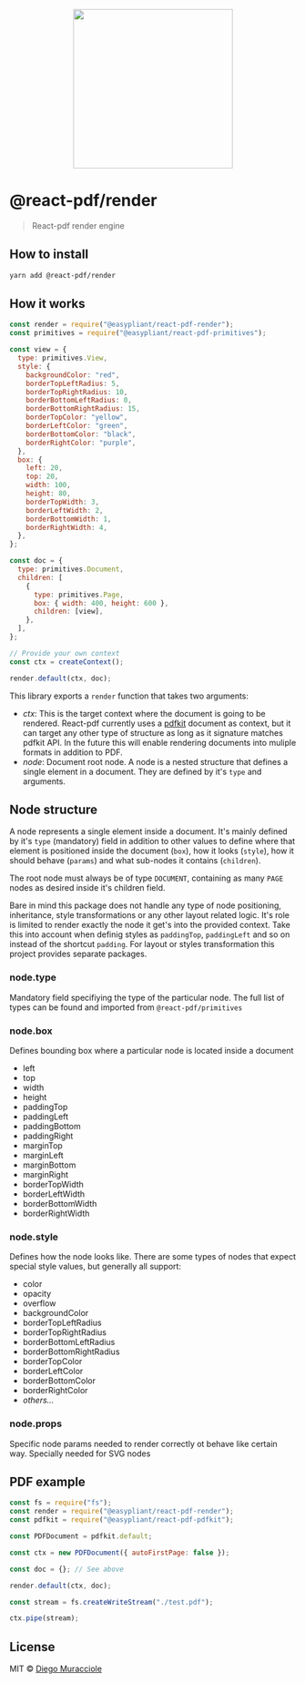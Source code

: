 <p align="center">
  <img src="https://user-images.githubusercontent.com/5600341/27505816-c8bc37aa-587f-11e7-9a86-08a2d081a8b9.png" height="280px">
</p>

# @react-pdf/render

> React-pdf render engine

## How to install

```sh
yarn add @react-pdf/render
```

## How it works

```js
const render = require("@easypliant/react-pdf-render");
const primitives = require("@easypliant/react-pdf-primitives");

const view = {
  type: primitives.View,
  style: {
    backgroundColor: "red",
    borderTopLeftRadius: 5,
    borderTopRightRadius: 10,
    borderBottomLeftRadius: 0,
    borderBottomRightRadius: 15,
    borderTopColor: "yellow",
    borderLeftColor: "green",
    borderBottomColor: "black",
    borderRightColor: "purple",
  },
  box: {
    left: 20,
    top: 20,
    width: 100,
    height: 80,
    borderTopWidth: 3,
    borderLeftWidth: 2,
    borderBottomWidth: 1,
    borderRightWidth: 4,
  },
};

const doc = {
  type: primitives.Document,
  children: [
    {
      type: primitives.Page,
      box: { width: 400, height: 600 },
      children: [view],
    },
  ],
};

// Provide your own context
const ctx = createContext();

render.default(ctx, doc);
```

This library exports a `render` function that takes two arguments:

- _ctx_: This is the target context where the document is going to be rendered. React-pdf currently uses
  a [pdfkit](https://github.com/react-pdf/pdfkit) document as context, but it can target any other type
  of structure as long as it signature matches pdfkit API. In the future this will enable rendering
  documents into muliple formats in addition to PDF.
- _node_: Document root node. A node is a nested structure that defines a single element in a document.
  They are defined by it's `type` and arguments.

## Node structure

A node represents a single element inside a document. It's mainly defined by it's `type` (mandatory)
field in addition to other values to define where that element is positioned inside the document (`box`),
how it looks (`style`), how it should behave (`params`) and what sub-nodes it contains (`children`).

The root node must always be of type `DOCUMENT`, containing as many `PAGE` nodes as desired inside it's
children field.

Bare in mind this package does not handle any type of node positioning, inheritance, style
transformations or any other layout related logic. It's role is limited to render exactly the node it
get's into the provided context. Take this into account when definig styles as `paddingTop`,
`paddingLeft` and so on instead of the shortcut `padding`. For layout or styles transformation this
project provides separate packages.

### node.type

Mandatory field specifiying the type of the particular node. The full list of types can be found and
imported from `@react-pdf/primitives`

### node.box

Defines bounding box where a particular node is located inside a document

- left
- top
- width
- height
- paddingTop
- paddingLeft
- paddingBottom
- paddingRight
- marginTop
- marginLeft
- marginBottom
- marginRight
- borderTopWidth
- borderLeftWidth
- borderBottomWidth
- borderRightWidth

### node.style

Defines how the node looks like. There are some types of nodes that expect special style values, but
generally all support:

- color
- opacity
- overflow
- backgroundColor
- borderTopLeftRadius
- borderTopRightRadius
- borderBottomLeftRadius
- borderBottomRightRadius
- borderTopColor
- borderLeftColor
- borderBottomColor
- borderRightColor
- _others..._

### node.props

Specific node params needed to render correctly ot behave like certain way. Specially needed for SVG
nodes

## PDF example

```js
const fs = require("fs");
const render = require("@easypliant/react-pdf-render");
const pdfkit = require("@easypliant/react-pdf-pdfkit");

const PDFDocument = pdfkit.default;

const ctx = new PDFDocument({ autoFirstPage: false });

const doc = {}; // See above

render.default(ctx, doc);

const stream = fs.createWriteStream("./test.pdf");

ctx.pipe(stream);
```

## License

MIT © [Diego Muracciole](http://github.com/diegomura)
